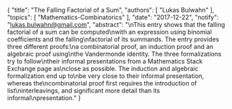 {
    "title": "The Falling Factorial of a Sum",
    "authors": [
        "Lukas Bulwahn"
    ],
    "topics": [
        "Mathematics-Combinatorics"
    ],
    "date": "2017-12-22",
    "notify": "lukas.bulwahn@gmail.com",
    "abstract": "\nThis entry shows that the falling factorial of a sum can be computed\nwith an expression using binomial coefficients and the falling\nfactorial of its summands. The entry provides three different proofs:\na combinatorial proof, an induction proof and an algebraic proof using\nthe Vandermonde identity.  The three formalizations try to follow\ntheir informal presentations from a Mathematics Stack Exchange page as\nclose as possible. The induction and algebraic formalization end up to\nbe very close to their informal presentation, whereas the\ncombinatorial proof first requires the introduction of list\ninterleavings, and significant more detail than its informal\npresentation."
}